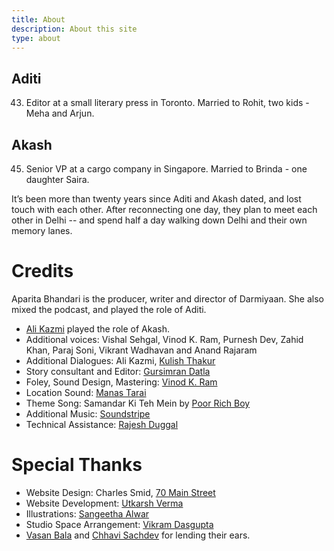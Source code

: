 ```yaml
---
title: About
description: About this site
type: about
---
```


## Aditi
43. Editor at a small literary press in Toronto. Married to Rohit, two kids - Meha and Arjun.
## Akash
45. Senior VP at a cargo company in Singapore. Married to Brinda - one daughter Saira.

It’s been more than twenty years since Aditi and Akash dated, and lost touch with each other. After reconnecting one day, they plan to meet each other in Delhi -- and spend half a day walking down Delhi and their own memory lanes.

# Credits
Aparita Bhandari is the producer, writer and director of Darmiyaan. She also mixed the podcast, and played the role of Aditi.

- [Ali Kazmi](https://www.instagram.com/thealikazmi/) played the role of Akash. 
- Additional voices: Vishal Sehgal, Vinod K. Ram, Purnesh Dev, Zahid Khan, Paraj Soni, Vikrant Wadhavan and Anand Rajaram
- Additional Dialogues: Ali Kazmi, [Kulish Thakur](https://www.instagram.com/kulish/)
- Story consultant and Editor: [Gursimran Datla](https://gursimrandatla.wordpress.com/)
- Foley, Sound Design, Mastering: [Vinod K. Ram](https://www.instagram.com/ar.vinod)
- Location Sound: [Manas Tarai](https://twitter.com/manastarai07)
- Theme Song: Samandar Ki Teh Mein by [Poor Rich Boy](https://www.youtube.com/user/poorrichboyattw)
- Additional Music: [Soundstripe](C/)
- Technical Assistance: [Rajesh Duggal](https://www.linkedin.com/in/rajeshkduggal)

# Special Thanks
- Website Design: Charles Smid, [70 Main Street](http://www.70mainstreet.com/)
- Website Development: [Utkarsh Verma](https://utkarshverma.github.io)
- Illustrations: [Sangeetha Alwar](https://www.instagram.com/ms.alwar)
- Studio Space Arrangement: [Vikram Dasgupta](http://www.vikramdasgupta.com/)
- [Vasan Bala](https://www.instagram.com/vasanbala/) and [Chhavi Sachdev](https://www.sonologue.com/) for lending their ears.

